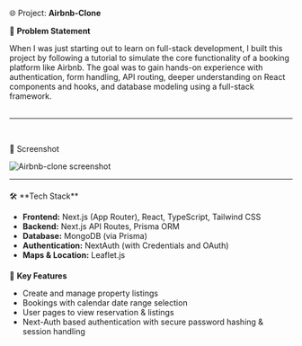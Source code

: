 🌐 Project: **Airbnb-Clone**

🧠 **Problem Statement**

When I was just starting out to learn on full-stack development, I built this
project by following a tutorial to simulate the core functionality of a booking
platform like Airbnb. The goal was to gain hands-on experience with
authentication, form handling, API routing, deeper understanding on React
components and hooks, and database modeling using a full-stack framework. <br>
<br>

---

<br>

📸 Screenshot

![Airbnb-clone screenshot](/screenshots/airbnb-clone-1.png)

---

<div style="margin: 20px 0;">
  🛠 **Tech Stack**

- **Frontend:** Next.js (App Router), React, TypeScript, Tailwind CSS
- **Backend:** Next.js API Routes, Prisma ORM
- **Database:** MongoDB (via Prisma)
- **Authentication:** NextAuth (with Credentials and OAuth)
- **Maps & Location:** Leaflet.js

</div>

🚀 **Key Features**

- Create and manage property listings
- Bookings with calendar date range selection
- User pages to view reservation & listings
- Next-Auth based authentication with secure password hashing & session handling

